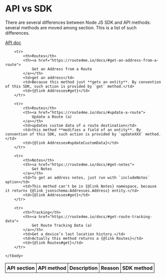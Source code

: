# API vs SDK

<!-- TODO: move style to JSDOC settings -->
<style>
table {
	border-spacing: 0;
	border-collapse: collapse;
}

table td, table th {
	padding : 0.3em;
	border: 1px solid black;
}
</style>

There are several differences between Node JS SDK and API methods: several
methods are moved among section. This is a list of such differences.

[API doc](https://route4me.io/docs/)

<table>
	<thead>
		<tr>
			<th>API section</th>
			<th>API method</th>
			<th>Description</th>
			<th>Reason</th>
			<th>SDK method</th>
	</thead>
	<tbody>

		<tr>
			<th>Routes</th>
			<th><a href="https://route4me.io/docs/#get-an-address-from-a-route">
				Get an Address from a Route
			</a></th>
			<td>get an address</td>
			<td>Because this method just **gets an entity**. By convention of this SDK, such action is provided by `get` method.</td>
			<td>{@link Addresses#get}</td>
		</tr>

		<tr>
			<th>Routes</th>
			<th><a href="https://route4me.io/docs/#update-a-route">
				Update a Route (a)
			</a></th>
			<td>updates custom data of a route destination</td>
			<td>this method **modifies a field of an entity**. By convention of this SDK, such action is provided by `updateXXX` method.</td>
			<td>{@link Addresses#updateCustomData}</td>
		</tr>

		<tr>
			<th>Notes</th>
			<th><a href="https://route4me.io/docs/#get-notes">
				Get Notes
			</a></th>
			<td>To get an address notes, just run with `includeNotes` option</td>
			<td>This method can't be in {@link Notes} namespace, because it returns {@link jsonschema:Addresses.Address} entity.</td>
			<td>{@link Addresses#get}</td>
		</tr>

		<tr>
			<th>Tracking</th>
			<th><a href="https://route4me.io/docs/#get-route-tracking-data">
				Get Route Tracking Data (a)
			</a></th>
			<td>Get a device’s last location history.</td>
			<td>Actually this method returns a {@link Routes}</td>
			<td>{@link Routes#get}</td>
		</tr>

	</tbody>
</table>

